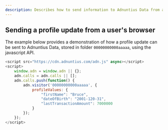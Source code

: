 ```yaml
---
description: Describes how to send information to Adnuntius Data from a user's browser
---
```


## Sending a profile update from a user's browser

The example below provides a demonstration of how a profile update can be sent to Adnuntius Data, stored in folder `00000000000aaaaa`, using the javascript API.

```javascript
<script src="https://cdn.adnuntius.com/adn.js" async></script>
<script>
    window.adn = window.adn || {};
    adn.calls = adn.calls || [];
    adn.calls.push(function() {
        adn.visitor('00000000000aaaaa', {
            profileValues: {
                "firstName": "Bruce",
                "dateOfBirth": "2001-120-31",
                "lastTransactionAmount": 7000000
            }
        });
    });
</script>
```


